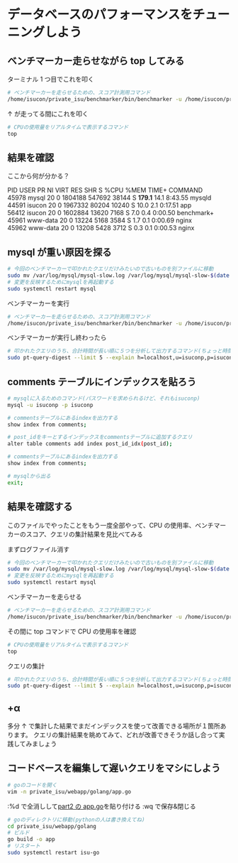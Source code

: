 # データベースのパフォーマンスをチューニングしよう

## ベンチマーカー走らせながら top してみる

ターミナル 1 つ目でこれを叩く

```bash
# ベンチマーカーを走らせるための、スコア計測用コマンド
/home/isucon/private_isu/benchmarker/bin/benchmarker -u /home/isucon/private_isu/benchmarker/userdata -t http://localhost
```

↑ が走ってる間にこれを叩く

```bash
# CPUの使用量をリアルタイムで表示するコマンド
top
```

## 結果を確認

ここから何が分かる？

PID USER PR NI VIRT RES SHR S %CPU %MEM TIME+ COMMAND  
 45978 mysql 20 0 1804188 547692 38144 S **179.1** 14.1 8:43.55 mysqld  
 44591 isucon 20 0 1967332 80204 10240 S 10.0 2.1 0:17.51 app  
 56412 isucon 20 0 1602884 13620 7168 S 7.0 0.4 0:00.50 benchmark+
45961 www-data 20 0 13224 5168 3584 S 1.7 0.1 0:00.69 nginx  
 45962 www-data 20 0 13208 5428 3712 S 0.3 0.1 0:00.53 nginx

## mysql が重い原因を探る

```bash
# 今回のベンチマーカーで叩かれたクエリだけみたいので古いものを別ファイルに移動
sudo mv /var/log/mysql/mysql-slow.log /var/log/mysql/mysql-slow-$(date +%Y%m%d%H%M).log
# 変更を反映するためにmysqlを再起動する
sudo systemctl restart mysql
```

ベンチマーカーを実行

```bash
# ベンチマーカーを走らせるための、スコア計測用コマンド
/home/isucon/private_isu/benchmarker/bin/benchmarker -u /home/isucon/private_isu/benchmarker/userdata -t http://localhost
```

ベンチマーカーが実行し終わったら

```bash
# 叩かれたクエリのうち、合計時間が長い順に５つを分析して出力するコマンド(ちょっと時間かかるかも)
sudo pt-query-digest --limit 5 --explain h=localhost,u=isuconp,p=isuconp,D=isuconp /var/log/mysql/mysql-slow.log
```

## comments テーブルにインデックスを貼ろう

```bash
# mysqlに入るためのコマンド(パスワードを求められるけど、それもisuconp)
mysql -u isuconp -p isuconp
```

```bash
# commentsテーブルにあるindexを出力する
show index from comments;
```

```bash
# post_idをキーとするインデックスをcommentsテーブルに追加するクエリ
alter table comments add index post_id_idx(post_id);
```

```bash
# commentsテーブルにあるindexを出力する
show index from comments;
```

```bash
# mysqlから出る
exit;
```

## 結果を確認する

このファイルでやったことをもう一度全部やって、CPU の使用率、ベンチマーカーのスコア、クエリの集計結果を見比べてみる

まずログファイル消す

```bash
# 今回のベンチマーカーで叩かれたクエリだけみたいので古いものを別ファイルに移動
sudo mv /var/log/mysql/mysql-slow.log /var/log/mysql/mysql-slow-$(date +%Y%m%d%H%M).log
# 変更を反映するためにmysqlを再起動する
sudo systemctl restart mysql
```

ベンチマーカーを走らせる

```bash
# ベンチマーカーを走らせるための、スコア計測用コマンド
/home/isucon/private_isu/benchmarker/bin/benchmarker -u /home/isucon/private_isu/benchmarker/userdata -t http://localhost
```

その間に top コマンドで CPU の使用率を確認

```bash
# CPUの使用量をリアルタイムで表示するコマンド
top
```

クエリの集計

```bash
# 叩かれたクエリのうち、合計時間が長い順に５つを分析して出力するコマンド(ちょっと時間かかるかも)
sudo pt-query-digest --limit 5 --explain h=localhost,u=isuconp,p=isuconp,D=isuconp /var/log/mysql/mysql-slow.log
```

## +α

多分 ↑ で集計した結果でまだインデックスを使って改善できる場所が１箇所あります。
クエリの集計結果を眺めてみて、どれが改善できそうか話し合って実践してみましょう

## コードベースを編集して遅いクエリをマシにしよう

```bash
# goのコードを開く
vim -n private_isu/webapp/golang/app.go
```

:%d で全消しして[part2 の app.go](/lecture/part2/app.go)を貼り付ける
:wq で保存&閉じる

```bash
# goのディレクトリに移動(pythonの人は書き換えてね)
cd private_isu/webapp/golang
# ビルド
go build -o app
# リスタート
sudo systemctl restart isu-go
```

